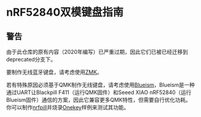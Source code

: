 # nRF52840双模键盘指南
## 警告
由于此仓库的原有内容（2020年编写）已严重过期，因此它们已被已经迁移到deprecated分支下。

要制作无线蓝牙键盘，请考虑使用[ZMK](https://zmk.dev/)。

若有特殊原因必须基于QMK制作无线键盘，请考虑使用[Blueism](https://github.com/object-blueism)，Blueism是一种通过UART让Blackpill F411（运行QMK固件）和Seeed XIAO nRF52840（运行Blueism固件）通信的方案，因此它兼容更多QMK特性，但需要自行优化功耗。你可以制作[nrfpill](https://github.com/object-blueism/nrfpill)并烧录[Onekey](https://github.com/object-blueism/blueism_firmware/blob/main/docs/Use%20with%20qmk_firmware.md)样例来测试其功能。


